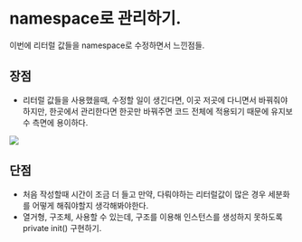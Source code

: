 # namespace로 관리하기.

이번에 리터럴 값들을 namespace로 수정하면서 느낀점들.

## 장점

- 리터럴 값들을 사용했을때, 수정할 일이 생긴다면, 이곳 저곳에 다니면서 바꿔줘야 하지만, 한곳에서 관리한다면 한곳만 바꿔주면 코드 전체에 적용되기 때문에 유지보수 측면에 용이하다.

![](https://i.imgur.com/s2AX3yE.png)


## 단점

- 처음 작성할때 시간이 조금 더 들고 만약, 다뤄야하는 리터럴값이 많은 경우 세분화를 어떻게 해줘야할지 생각해봐야한다.
- 열거형, 구조체, 사용할 수 있는데, 구조를 이용해 인스턴스를 생성하지 못하도록 private init() 구현하기.
